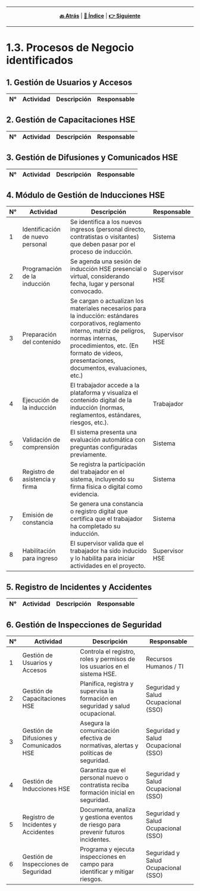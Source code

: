 <hr>
<div align="center">
 
[**🔙 Atrás**](../1.2/1.2.md) | [**📜 Índice**](../../README.md) | [**👉 Siguiente**](../1.4/1.4.md)

</div>
<hr>

# 1.3. Procesos de Negocio identificados

## 1. Gestión de Usuarios y Accesos
| N° | Actividad | Descripción | Responsable |
|----|-----------|-------------|-------------|
## 2.	Gestión de Capacitaciones HSE
| N° | Actividad | Descripción | Responsable |
|----|-----------|-------------|-------------|
## 3.	Gestión de Difusiones y Comunicados HSE
| N° | Actividad | Descripción | Responsable |
|----|-----------|-------------|-------------|

## 4. Módulo de Gestión de Inducciones HSE
| N° | Actividad | Descripción | Responsable |
|----|-----------|-------------|-------------|
|1	|Identificación de nuevo personal|	Se identifica a los nuevos ingresos (personal directo, contratistas o visitantes) que deben pasar por el proceso de inducción.|	Sistema|
|2	|Programación de la inducción|	Se agenda una sesión de inducción HSE presencial o virtual, considerando fecha, lugar y personal convocado.|	Supervisor HSE|
|3	|Preparación del contenido|	Se cargan o actualizan los materiales necesarios para la inducción: estándares corporativos, reglamento interno, matriz de peligros, normas internas, procedimientos, etc. (En formato de videos, presentaciones, documentos, evaluaciones, etc.)|	Supervisor HSE|
|4	|Ejecución de la inducción|	El trabajador accede a la plataforma y visualiza el contenido digital de la inducción (normas, reglamentos, estándares, riesgos, etc.).|	Trabajador|
|5	|Validación de comprensión|	El sistema presenta una evaluación automática con preguntas configuradas previamente.|	Sistema|
|6	|Registro de asistencia y firma|	Se registra la participación del trabajador en el sistema, incluyendo su firma física o digital como evidencia.|	Sistema|
|7	|Emisión de constancia|	Se genera una constancia o registro digital que certifica que el trabajador ha completado su inducción.|	Sistema|
|8	|Habilitación para ingreso|	El supervisor valida que el trabajador ha sido inducido y lo habilita para iniciar actividades en el proyecto.|	Supervisor HSE |

## 5.	Registro de Incidentes y Accidentes
| N° | Actividad | Descripción | Responsable |
|----|-----------|-------------|-------------|
## 6.	Gestión de Inspecciones de Seguridad
| N° | Actividad | Descripción | Responsable |
|----|-----------|-------------|-------------|
|1	|Gestión de Usuarios y Accesos|	Controla el registro, roles y permisos de los usuarios en el sistema HSE.|	Recursos Humanos / TI
|2 |Gestión de Capacitaciones HSE|	Planifica, registra y supervisa la formación en seguridad y salud ocupacional.|	Seguridad y Salud Ocupacional (SSO)
|3 |Gestión de Difusiones y Comunicados HSE|	Asegura la comunicación efectiva de normativas, alertas y políticas de seguridad.|	Seguridad y Salud Ocupacional (SSO)
|4 |Gestión de Inducciones HSE|	Garantiza que el personal nuevo o contratista reciba formación inicial en seguridad.|	Seguridad y Salud Ocupacional (SSO)
|5 |Registro de Incidentes y Accidentes|	Documenta, analiza y gestiona eventos de riesgo para prevenir futuros incidentes.|	Seguridad y Salud Ocupacional (SSO)
|6 |Gestión de Inspecciones de Seguridad|	Programa y ejecuta inspecciones en campo para identificar y mitigar riesgos.|	Seguridad y Salud Ocupacional (SSO)


